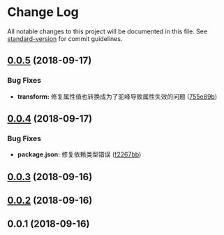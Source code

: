 # Change Log

All notable changes to this project will be documented in this file. See [standard-version](https://github.com/conventional-changelog/standard-version) for commit guidelines.

<a name="0.0.5"></a>
## [0.0.5](https://github.com/yqz0203/react-native-css/compare/v0.0.4...v0.0.5) (2018-09-17)


### Bug Fixes

* **transform:** 修复属性值也转换成为了驼峰导致属性失效的问题 ([755e89b](https://github.com/yqz0203/react-native-css/commit/755e89b))



<a name="0.0.4"></a>
## [0.0.4](https://github.com/yqz0203/react-native-css/compare/v0.0.3...v0.0.4) (2018-09-17)


### Bug Fixes

* **package.json:** 修复依赖类型错误 ([f2267bb](https://github.com/yqz0203/react-native-css/commit/f2267bb))



<a name="0.0.3"></a>
## [0.0.3](https://github.com/yqz0203/react-native-css/compare/v0.0.2...v0.0.3) (2018-09-16)



<a name="0.0.2"></a>
## [0.0.2](https://github.com/yqz0203/react-native-css/compare/v0.0.1...v0.0.2) (2018-09-16)



<a name="0.0.1"></a>
## 0.0.1 (2018-09-16)
